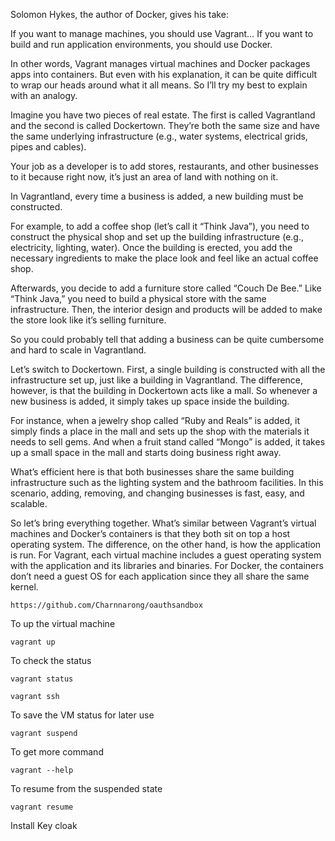 Solomon Hykes, the author of Docker, gives his take:

If you want to manage machines, you should use Vagrant… If you want to build and run application environments, you should use Docker.

In other words, Vagrant manages virtual machines and Docker packages apps into containers. But even with his explanation, it can be quite difficult to wrap our heads around what it all means. So I’ll try my best to explain with an analogy.

Imagine you have two pieces of real estate. The first is called Vagrantland and the second is called Dockertown. They’re both the same size and have the same underlying infrastructure (e.g., water systems, electrical grids, pipes and cables).

Your job as a developer is to add stores, restaurants, and other businesses to it because right now, it’s just an area of land with nothing on it.

In Vagrantland, every time a business is added, a new building must be constructed.

For example, to add a coffee shop (let’s call it “Think Java”), you need to construct the physical shop and set up the building infrastructure (e.g., electricity, lighting, water). Once the building is erected, you add the necessary ingredients to make the place look and feel like an actual coffee shop.

Afterwards, you decide to add a furniture store called “Couch De Bee.” Like “Think Java,” you need to build a physical store with the same infrastructure. Then, the interior design and products will be added to make the store look like it’s selling furniture.

So you could probably tell that adding a business can be quite cumbersome and hard to scale in Vagrantland.

Let’s switch to Dockertown. First, a single building is constructed with all the infrastructure set up, just like a building in Vagrantland. The difference, however, is that the building in Dockertown acts like a mall. So whenever a new business is added, it simply takes up space inside the building.

For instance, when a jewelry shop called “Ruby and Reals” is added, it simply finds a place in the mall and sets up the shop with the materials it needs to sell gems. And when a fruit stand called “Mongo” is added, it takes up a small space in the mall and starts doing business right away.

What’s efficient here is that both businesses share the same building infrastructure such as the lighting system and the bathroom facilities. In this scenario, adding, removing, and changing businesses is fast, easy, and scalable.

So let’s bring everything together. What’s similar between Vagrant’s virtual machines and Docker’s containers is that they both sit on top a host operating system. The difference, on the other hand, is how the application is run. For Vagrant, each virtual machine includes a guest operating system with the application and its libraries and binaries. For Docker, the containers don’t need a guest OS for each application since they all share the same kernel.

```
https://github.com/Charnnarong/oauthsandbox
```


To up the virtual machine
```
vagrant up
```

To check the status
```
vagrant status
```

```
vagrant ssh
```

To save the VM status for later use
```
vagrant suspend
```

To get more command
```
vagrant --help
```

To resume from the suspended state
```
vagrant resume
```

Install Key cloak
